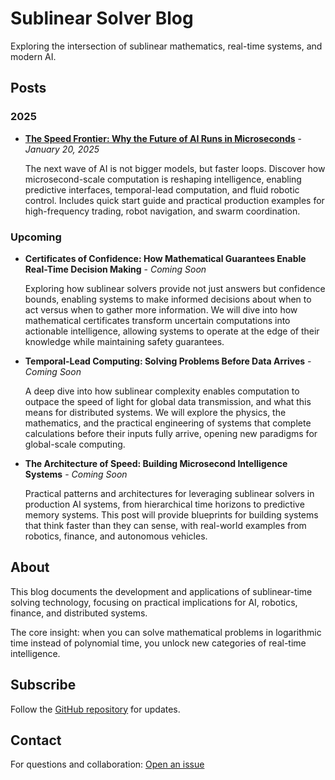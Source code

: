 # Sublinear Solver Blog

Exploring the intersection of sublinear mathematics, real-time systems, and modern AI.

## Posts

### 2025

- **[The Speed Frontier: Why the Future of AI Runs in Microseconds](001-the-speed-frontier.md)** - *January 20, 2025*

  The next wave of AI is not bigger models, but faster loops. Discover how microsecond-scale computation is reshaping intelligence, enabling predictive interfaces, temporal-lead computation, and fluid robotic control. Includes quick start guide and practical production examples for high-frequency trading, robot navigation, and swarm coordination.

### Upcoming

- **Certificates of Confidence: How Mathematical Guarantees Enable Real-Time Decision Making** - *Coming Soon*

  Exploring how sublinear solvers provide not just answers but confidence bounds, enabling systems to make informed decisions about when to act versus when to gather more information. We will dive into how mathematical certificates transform uncertain computations into actionable intelligence, allowing systems to operate at the edge of their knowledge while maintaining safety guarantees.

- **Temporal-Lead Computing: Solving Problems Before Data Arrives** - *Coming Soon*

  A deep dive into how sublinear complexity enables computation to outpace the speed of light for global data transmission, and what this means for distributed systems. We will explore the physics, the mathematics, and the practical engineering of systems that complete calculations before their inputs fully arrive, opening new paradigms for global-scale computing.

- **The Architecture of Speed: Building Microsecond Intelligence Systems** - *Coming Soon*

  Practical patterns and architectures for leveraging sublinear solvers in production AI systems, from hierarchical time horizons to predictive memory systems. This post will provide blueprints for building systems that think faster than they can sense, with real-world examples from robotics, finance, and autonomous vehicles.

## About

This blog documents the development and applications of sublinear-time solving technology, focusing on practical implications for AI, robotics, finance, and distributed systems.

The core insight: when you can solve mathematical problems in logarithmic time instead of polynomial time, you unlock new categories of real-time intelligence.

## Subscribe

Follow the [GitHub repository](https://github.com/ruvnet/sublinear-time-solver) for updates.

## Contact

For questions and collaboration: [Open an issue](https://github.com/ruvnet/sublinear-time-solver/issues)